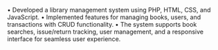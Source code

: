 • Developed a library management system using PHP, HTML, CSS, and JavaScript.
• Implemented features for managing books, users, and transactions with CRUD functionality.
• The system supports book searches, issue/return tracking, user management, and a responsive interface for seamless
  user experience.
